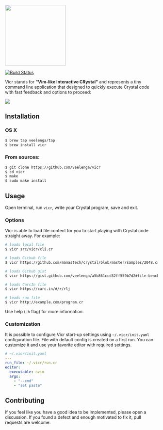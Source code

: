 <img src="https://github.com/veelenga/ss/blob/master/vicr/logo.png" width="200">

[![Build Status](https://travis-ci.org/veelenga/vicr.svg?branch=master)](https://travis-ci.org/veelenga/vicr)

Vicr stands for **"Vim-like Interactive CRystal"** and represents a tiny command line application
that designed to quickly execute Crystal code with fast feedback and options to proceed:

![](https://raw.githubusercontent.com/veelenga/ss/master/vicr/demo.gif)

## Installation

### OS X

```sh
$ brew tap veelenga/tap
$ brew install vicr
```

### From sources:

```sh
$ git clone https://github.com/veelenga/vicr
$ cd vicr
$ make
$ sudo make install
```

## Usage

Open terminal, run `vicr`, write your Crystal program, save and exit.

### Options

Vicr is able to load file content for you to start playing with Crystal code straight away.
For example:

```sh
# loads local file
$ vicr src/vicr/cli.cr

# loads Github file
$ vicr https://github.com/manastech/crystal/blob/master/samples/2048.cr

# loads Github gist
$ vicr https://gist.github.com/veelenga/a5b861ccd32ff559b7d2#file-benchmark_test-cr

# loads CarcIn file
$ vicr https://carc.in/#/r/rlj

# loads raw file
$ vicr http://example.com/program.cr
```

Use help (`-h` flag) for more information.

### Customization

It is possible to configure Vicr start-up settings using `~/.vicr/init.yaml` configuration file.
File with default config is created on a first run. You can customize it and use your favorite editor with required settings.

```yml
# ~/.vicr/init.yaml
---
run_file: ~/.vicr/run.cr
editor:
  executable: nvim
  args:
    - "--cmd"
    - "set paste"
```

## Contributing

If you feel like you have a good idea to be implemented, please open a discussion.
If you found a defect and enough motivated to fix it, pull requests are welcome.
